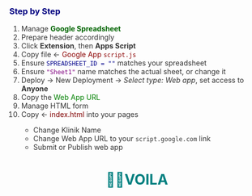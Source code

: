 <h3 style="color: navy;">Step by Step</h3>
<ol style="color: #333;">
  <li>Manage <span style="color: darkgreen; font-weight: bold;">Google Spreadsheet</span></li>
  <li>Prepare header accordingly</li>
  <li>Click <strong>Extension</strong>, then <strong>Apps Script</strong></li>
  <li>Copy file ← <span style="color: darkred;">Google App <code>script.js</code></span></li>
  <li>Ensure <code style="color: darkblue;">SPREADSHEET_ID = ""</code> matches your spreadsheet</li>
  <li>Ensure <code style="color: purple;">"Sheet1"</code> name matches the actual sheet, or change it</li>
  <li>Deploy → New Deployment → <em>Select type: Web app</em>, set access to <strong>Anyone</strong></li>
  <li>Copy the <span style="color: green;">Web App URL</span></li>
  <li>Manage HTML form</li>
  <li>Copy ← <span style="color: maroon;">index.html</span> into your pages</li>
  <ul>
    <li>Change Klinik Name</li>
    <li>Change Web App URL to your <code>script.google.com</code> link</li>
    <li>Submit or Publish web app</li>
  </ul>
</ol>

<h1 style="color: teal; text-align: center;">👱‍♂️VOILA</h1>


